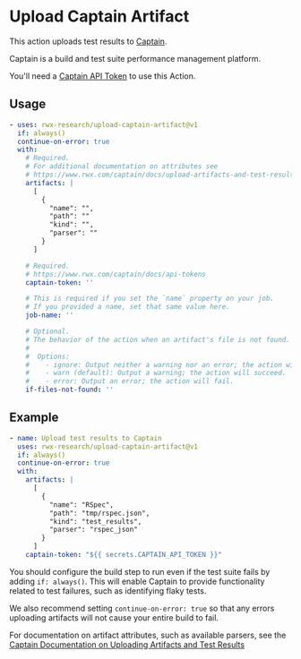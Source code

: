 # Upload Captain Artifact

This action uploads test results to [Captain](https://captain.build/).

Captain is a build and test suite performance management platform.

You'll need a [Captain API Token](https://www.rwx.com/captain/docs/api-tokens) to use this Action.

## Usage

```yaml
- uses: rwx-research/upload-captain-artifact@v1
  if: always()
  continue-on-error: true
  with:
    # Required.
    # For additional documentation on attributes see
    # https://www.rwx.com/captain/docs/upload-artifacts-and-test-results
    artifacts: |
      [
        {
          "name": "",
          "path": ""
          "kind": "",
          "parser": ""
        }
      ]

    # Required.
    # https://www.rwx.com/captain/docs/api-tokens
    captain-token: ''

    # This is required if you set the `name` property on your job.
    # If you provided a name, set that same value here.
    job-name: ''

    # Optional.
    # The behavior of the action when an artifact's file is not found.
    #
    #  Options:
    #    - ignore: Output neither a warning nor an error; the action will succeed.
    #    - warn (default): Output a warning; the action will succeed.
    #    - error: Output an error; the action will fail.
    if-files-not-found: ''
```

## Example

```yaml
- name: Upload test results to Captain
  uses: rwx-research/upload-captain-artifact@v1
  if: always()
  continue-on-error: true
  with:
    artifacts: |
      [
        {
          "name": "RSpec",
          "path": "tmp/rspec.json",
          "kind": "test_results",
          "parser": "rspec_json"
        }
      ]
    captain-token: "${{ secrets.CAPTAIN_API_TOKEN }}"
```

You should configure the build step to run even if the test suite fails by adding `if: always()`.
This will enable Captain to provide functionality related to test failures, such as identifying flaky tests.

We also recommend setting `continue-on-error: true` so that any errors uploading artifacts will not cause your entire build to fail.

For documentation on artifact attributes, such as available parsers, see the
[Captain Documentation on Uploading Artifacts and Test Results](https://www.rwx.com/captain/docs/upload-artifacts-and-test-results)
